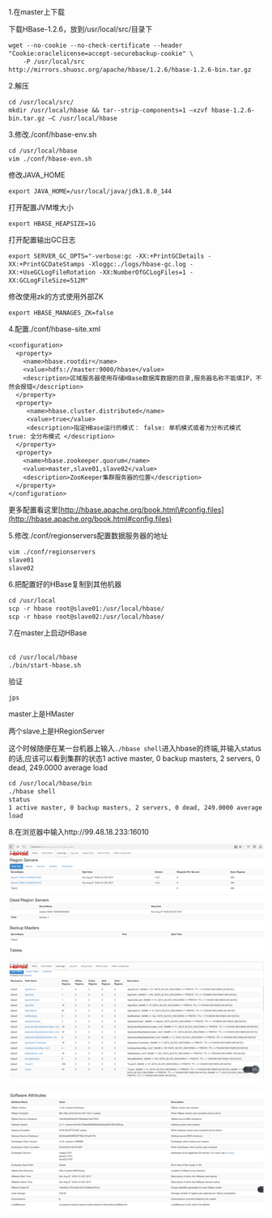 1.在master上下载

下载HBase-1.2.6，放到/usr/local/src/目录下

```
wget --no-cookie --no-check-certificate --header "Cookie:oraclelicense=accept-securebackup-cookie" \
    -P /usr/local/src http://mirrors.shuosc.org/apache/hbase/1.2.6/hbase-1.2.6-bin.tar.gz
```

2.解压

```
cd /usr/local/src/
mkdir /usr/local/hbase && tar--strip-components=1 –xzvf hbase-1.2.6-bin.tar.gz –C /usr/local/hbase
```

3.修改./conf/hbase-env.sh

```
cd /usr/local/hbase
vim ./conf/hbase-evn.sh
```

修改JAVA\_HOME

```
export JAVA_HOME=/usr/local/java/jdk1.8.0_144
```

打开配置JVM堆大小

```
export HBASE_HEAPSIZE=1G
```

打开配置输出GC日志

```
export SERVER_GC_OPTS="-verbose:gc -XX:+PrintGCDetails -XX:+PrintGCDateStamps -Xloggc:./logs/hbase-gc.log -XX:+UseGCLogFileRotation -XX:NumberOfGCLogFiles=1 -XX:GCLogFileSize=512M"
```

修改使用zk的方式使用外部ZK

```
export HBASE_MANAGES_ZK=false
```

4.配置./conf/hbase-site.xml

```
<configuration>  
  <property>  
    <name>hbase.rootdir</name>  
    <value>hdfs://master:9000/hbase</value>
    <description>区域服务器使用存储HBase数据库数据的目录,服务器名称不能填IP，不然会报错</description>
  </property>         
  <property>                
     <name>hbase.cluster.distributed</name>                 
     <value>true</value>                     
     <description>指定HBase运行的模式： false: 单机模式或者为分布式模式   true: 全分布模式 </description>             
  </property>                                                   
  <property>                                                     
    <name>hbase.zookeeper.quorum</name>                                                       
    <value>master,slave01,slave02</value>
    <description>ZooKeeper集群服务器的位置</description>
  </property>                                                                  
</configuration>
```

更多配置看这里[http://hbase.apache.org/book.html\#config.files](http://hbase.apache.org/book.html#config.files)

5.修改./conf/regionservers配置数据服务器的地址

```
vim ./conf/regionservers
slave01
slave02
```

6.把配置好的HBase复制到其他机器

```
cd /usr/local
scp -r hbase root@slave01:/usr/local/hbase/
scp -r hbase root@slave02:/usr/local/hbase/
```

7.在master上启动HBase

```

cd /usr/local/hbase
./bin/start-hbase.sh
```

验证

```
jps
```

master上是HMaster 

两个slave上是HRegionServer

这个时候随便在某一台机器上输入`./hbase shell`进入hbase的终端,并输入status的话,应该可以看到集群的状态1 active master, 0 backup masters, 2 servers, 0 dead, 249.0000 average load

```
cd /usr/local/hbase/bin
./hbase shell
status
1 active master, 0 backup masters, 2 servers, 0 dead, 249.0000 average load
```

8.在浏览器中输入http://99.48.18.233:16010

![](/assets/hbase-status.png)

![](/assets/hbase-table.png)

![](/assets/hbase-attribute.png)



